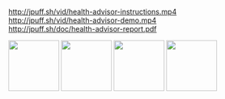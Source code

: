 http://jpuff.sh/vid/health-advisor-instructions.mp4  
http://jpuff.sh/vid/health-advisor-demo.mp4  
http://jpuff.sh/doc/health-advisor-report.pdf  

<p float="left">
  <img src="http://jpuff.sh/img/health-advisor/stats.png" width="100" /> 
  <img src="http://jpuff.sh/img/health-advisor/recs.png" width="100" />
  <img src="http://jpuff.sh/img/health-advisor/places.png" width="100" /> 
  <img src="http://jpuff.sh/img/health-advisor/maps.png" width="100" />
</p>

